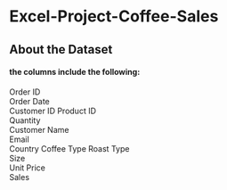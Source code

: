 # Excel-Project-Coffee-Sales

## About the Dataset
#### the columns include the following:
Order ID	
Order Date	
Customer ID	
Product ID	
Quantity	
Customer Name	
Email	
Country	
Coffee Type	
Roast Type	
Size	
Unit Price	
Sales

